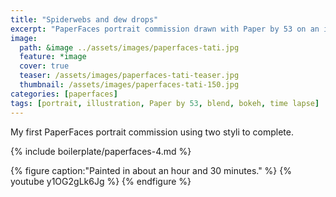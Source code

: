 ```yaml
---
title: "Spiderwebs and dew drops"
excerpt: "PaperFaces portrait commission drawn with Paper by 53 on an iPad."
image: 
  path: &image ../assets/images/paperfaces-tati.jpg 
  feature: *image
  cover: true
  teaser: /assets/images/paperfaces-tati-teaser.jpg
  thumbnail: /assets/images/paperfaces-tati-150.jpg
categories: [paperfaces]
tags: [portrait, illustration, Paper by 53, blend, bokeh, time lapse]
---
```


My first PaperFaces portrait commission using two styli to complete.

{% include boilerplate/paperfaces-4.md %}

{% figure caption:"Painted in about an hour and 30 minutes." %}
{% youtube y1OG2gLk6Jg %}
{% endfigure %}
